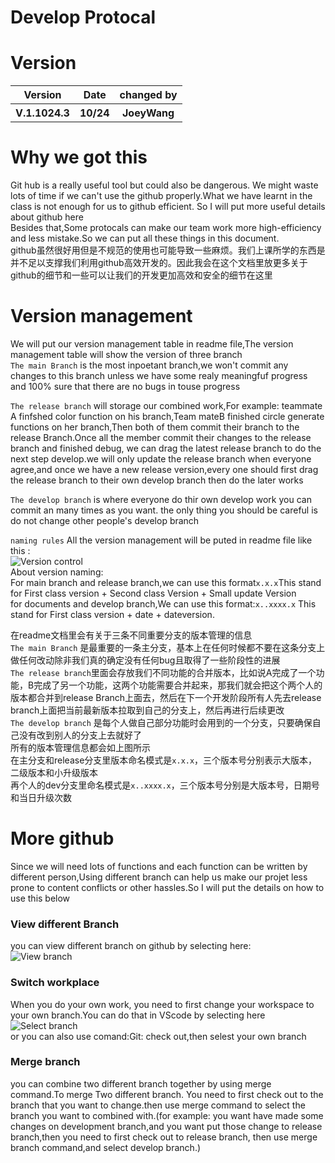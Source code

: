 # Develop Protocal
# Version
<table>
<tr>
<th>Version</th>
<th>Date</th>
<th>changed by</th>
</tr>
<tr>
<th>V.1.1024.3</th>
<th>10/24</th>
<th>JoeyWang</th>
</tr>
</table>

# Why we got this
Git hub is a really useful tool but could also be dangerous. We might waste lots of time if we can't use the github properly.What we have learnt in the class is not enough for us to github efficient. So I will put more useful details about github here <br>
Besides that,Some protocals can make our team work more high-efficiency and less mistake.So we can put all these things in this document.<br>
github虽然很好用但是不规范的使用也可能导致一些麻烦。我们上课所学的东西是并不足以支撑我们利用github高效开发的。因此我会在这个文档里放更多关于github的细节和一些可以让我们的开发更加高效和安全的细节在这里<br>
# Version management
We will put our version management table in readme file,The version management table will show the version of three branch<br>
```The main Branch``` is the most inpoetant branch,we won't commit any changes to this branch unless we have some realy meaningfuf progress and 100% sure that there are no bugs in touse progress<br>

```The release branch``` will storage our combined work,For example: teammate A finfshed color function on his branch,Team mateB finished circle generate functions on her branch,Then both of them commit their branch to the release Branch.Once all the member commit their changes to the release branch and finished debug, we can drag the latest release branch to do the next step develop.we will only update the release branch when everyone agree,and once we have a new release version,every one should first drag the release branch to their own develop branch then do the later works<br>

```The develop branch``` is where everyone do thir own develop work you can commit an many times as you want. the only thing you should be careful is do not change other people's develop branch<br>



```naming rules```
All the version management will be puted in readme file like  this :<br>
![Version control](Images/DPP1.png)<br>
About version naming:<br>
For main branch and release branch,we can use this format```x.x.x```This stand for First class version + Second class Version + Small update Version<br>
for documents and develop branch,We can use this format:```x..xxxx.x``` This stand for First class version + date + dateversion.<br> 

在readme文档里会有关于三条不同重要分支的版本管理的信息<br>
```The main Branch``` 是最重要的一条主分支，基本上在任何时候都不要在这条分支上做任何改动除非我们真的确定没有任何bug且取得了一些阶段性的进展<br>
```The release branch```里面会存放我们不同功能的合并版本，比如说A完成了一个功能，B完成了另一个功能，这两个功能需要合并起来，那我们就会把这个两个人的版本都合并到release Branch上面去，然后在下一个开发阶段所有人先去release branch上面把当前最新版本拉取到自己的分支上，然后再进行后续更改<br>
```The develop branch``` 是每个人做自己部分功能时会用到的一个分支，只要确保自己没有改到别人的分支上去就好了<br>
所有的版本管理信息都会如上图所示<br>
在主分支和release分支里版本命名模式是```x.x.x```，三个版本号分别表示大版本，二级版本和小升级版本<br>
再个人的dev分支里命名模式是```x..xxxx.x```，三个版本号分别是大版本号，日期号和当日升级次数<br>



# More github
Since we will need lots of functions and each function can be written by different person,Using different branch can help us make our projet less prone to content conflicts or other hassles.So I will put the details on how to use this below

### View different Branch
you can view different branch on github by selecting here:<br>
![View branch](Images/DPP2.png)<br>
### Switch workplace
When you do your own work, you need to first change your workspace to your own branch.You can do that in VScode by selecting here<br>
![Select branch](Images/DPP3.jpg)<br>
or you can also use comand:Git: check out,then selest your own branch
### Merge branch
you can combine two different branch together by using merge command.To merge Two different branch. You need to first check out to the branch that you want to change.then use merge command to select the branch you want to combined with.(for example: you want have made some changes on development branch,and you want put those change to release branch,then you need to first check out to release branch, then use merge branch command,and select develop branch.)<br>